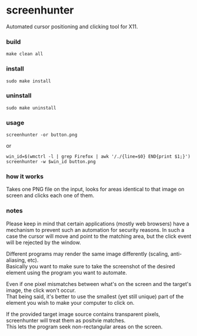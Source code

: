 # screenhunter
Automated cursor positioning and clicking tool for X11.

### build
    make clean all

### install
    sudo make install

### uninstall
    sudo make uninstall

### usage
    screenhunter -or button.png
or

    win_id=$(wmctrl -l | grep Firefox | awk '/./{line=$0} END{print $1;}')
    screenhunter -w $win_id button.png

### how it works
Takes one PNG file on the input, looks for areas identical to that image on screen and clicks each one of them.

### notes
Please keep in mind that certain applications (mostly web browsers) have a mechanism to prevent such an automation for security reasons.
In such a case the cursor will move and point to the matching area, but the click event will be rejected by the window.

Different programs may render the same image differently (scaling, anti-aliasing, etc).  
Basically you want to make sure to take the screenshot of the desired element using the program you want to automate.

Even if one pixel mismatches between what's on the screen and the target's image, the click won't occur.  
That being said, it's better to use the smallest (yet still unique) part of the element you wish to make your computer to click on.

If the provided target image source contains transparent pixels, screenhunter will treat them as positvie matches.  
This lets the program seek non-rectangular areas on the screen.
